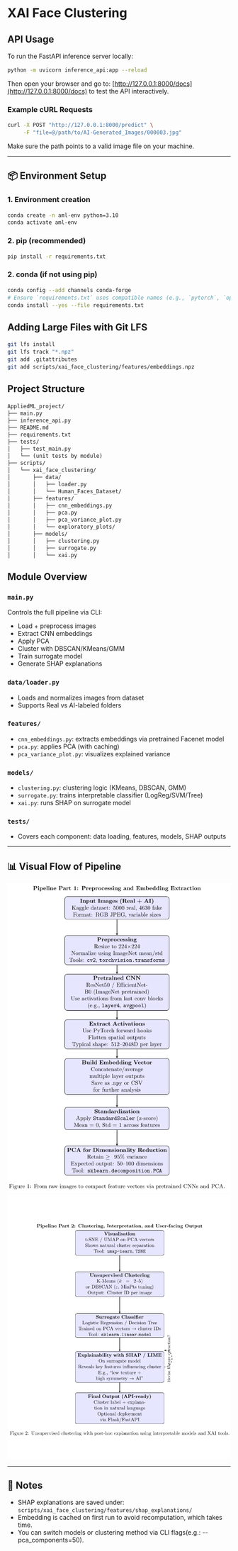 # XAI Face Clustering

## API Usage
To run the FastAPI inference server locally:
```bash
python -m uvicorn inference_api:app --reload
```
Then open your browser and go to: [http://127.0.0.1:8000/docs](http://127.0.0.1:8000/docs) to test the API interactively.

### Example cURL Requests
```bash
curl -X POST "http://127.0.0.1:8000/predict" \
     -F "file=@/path/to/AI-Generated_Images/000003.jpg"
```
Make sure the path points to a valid image file on your machine.

---

## 📦 Environment Setup

### 1. Environment creation
```bash
conda create -n aml-env python=3.10
conda activate aml-env
```

### 2. pip (recommended)
```bash
pip install -r requirements.txt
```

### 2. conda (if not using pip)

```bash
conda config --add channels conda-forge
# Ensure `requirements.txt` uses compatible names (e.g., `pytorch`, `opencv`):
conda install --yes --file requirements.txt
```



## Adding Large Files with Git LFS
```bash
git lfs install
git lfs track "*.npz"
git add .gitattributes
git add scripts/xai_face_clustering/features/embeddings.npz
```


## Project Structure

```
AppliedML_project/
├── main.py
├── inference_api.py
├── README.md
├── requirements.txt
├── tests/
│   ├── test_main.py
│   └── (unit tests by module)
├── scripts/
│   └── xai_face_clustering/
│       ├── data/
│       │   ├── loader.py
│       │   └── Human_Faces_Dataset/
│       ├── features/
│       │   ├── cnn_embeddings.py
│       │   ├── pca.py
│       │   ├── pca_variance_plot.py
│       │   └── exploratory_plots/
│       ├── models/
│       │   ├── clustering.py
│       │   ├── surrogate.py
│       │   └── xai.py
```

##  Module Overview

### `main.py`
Controls the full pipeline via CLI:
- Load + preprocess images
- Extract CNN embeddings
- Apply PCA
- Cluster with DBSCAN/KMeans/GMM
- Train surrogate model
- Generate SHAP explanations

### `data/loader.py`
- Loads and normalizes images from dataset
- Supports Real vs AI-labeled folders

### `features/`
- `cnn_embeddings.py`: extracts embeddings via pretrained Facenet model
- `pca.py`: applies PCA (with caching)
- `pca_variance_plot.py`: visualizes explained variance

### `models/`
- `clustering.py`: clustering logic (KMeans, DBSCAN, GMM)
- `surrogate.py`: trains interpretable classifier (LogReg/SVM/Tree)
- `xai.py`: runs SHAP on surrogate model

### `tests/`
- Covers each component: data loading, features, models, SHAP outputs

---

## 📊 Visual Flow of Pipeline

![Flowchart part 1](flowchart_1.png)
![Flowchart part 2](flowchart_2.png)

---

## 🧠 Notes
- SHAP explanations are saved under: `scripts/xai_face_clustering/features/shap_explanations/`
- Embedding is cached on first run to avoid recomputation, which takes time.
- You can switch models or clustering method via CLI flags(e.g.: --pca_components=50).

